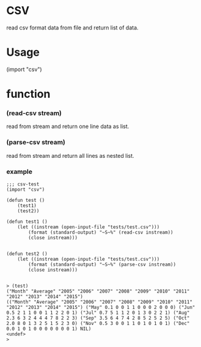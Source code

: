 # CSV

read csv format data from file and return list of data.


# Usage 

(import "csv")

# function

### (read-csv stream)
read from stream and return one line data as list.

### (parse-csv stream)
read from stream and return all lines as nested list.

### example

```
;;; csv-test
(import "csv")

(defun test ()
    (test1)
    (test2))
    
(defun test1 ()
    (let ((instream (open-input-file "tests/test.csv")))
        (format (standard-output) "~S~%" (read-csv instream))
        (close instream)))


(defun test2 ()
    (let ((instream (open-input-file "tests/test.csv")))
        (format (standard-output) "~S~%" (parse-csv instream))
        (close instream)))


> (test)
("Month" "Average" "2005" "2006" "2007" "2008" "2009" "2010" "2011" "2012" "2013" "2014" "2015")
(("Month" "Average" "2005" "2006" "2007" "2008" "2009" "2010" "2011" "2012" "2013" "2014" "2015") ("May" 0.1 0 0 1 1 0 0 0 2 0 0 0) ("Jun" 0.5 2 1 1 0 0 1 1 2 2 0 1) ("Jul" 0.7 5 1 1 2 0 1 3 0 2 2 1) ("Aug" 2.3 6 3 2 4 4 4 7 8 2 2 3) ("Sep" 3.5 6 4 7 4 2 8 5 2 5 2 5) ("Oct" 2.0 8 0 1 3 2 5 1 5 2 3 0) ("Nov" 0.5 3 0 0 1 1 0 1 0 1 0 1) ("Dec" 0.0 1 0 1 0 0 0 0 0 0 0 1) NIL)
<undef>
> 

```